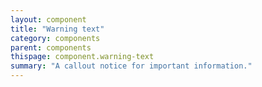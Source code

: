 ```yaml
---
layout: component
title: "Warning text"
category: components
parent: components
thispage: component.warning-text
summary: "A callout notice for important information."
---
```

